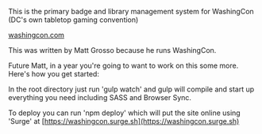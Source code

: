 This is the primary badge and library management system for WashingCon (DC's own tabletop gaming convention)

[washingcon.com](washingcon.com)

This was written by Matt Grosso because he runs WashingCon.

Future Matt, in a year you're going to want to work on this some more. Here's how you get started:

In the root directory just run 'gulp watch' and gulp will compile and start up everything you need including SASS and Browser Sync.

To deploy you can run 'npm deploy' which will put the site online using 'Surge' at [https://washingcon.surge.sh](https://washingcon.surge.sh)
